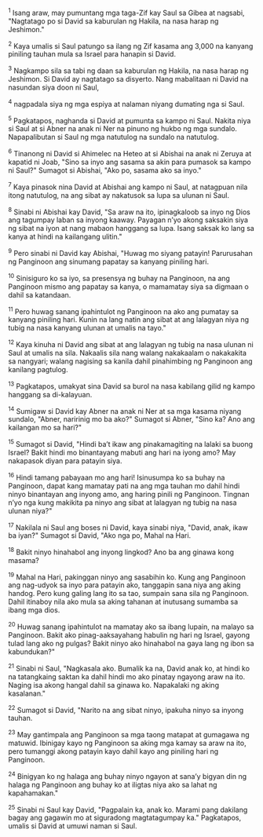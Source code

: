 <sup>1</sup>
Isang araw, may pumuntang mga taga-Zif kay Saul sa Gibea at nagsabi, "Nagtatago po si David sa kaburulan ng Hakila, na nasa harap ng Jeshimon." 

<sup>2</sup>
Kaya umalis si Saul patungo sa ilang ng Zif kasama ang 3,000 na kanyang piniling tauhan mula sa Israel para hanapin si David. 

<sup>3</sup>
Nagkampo sila sa tabi ng daan sa kaburulan ng Hakila, na nasa harap ng Jeshimon. Si David ay nagtatago sa disyerto. Nang mabalitaan ni David na nasundan siya doon ni Saul, 

<sup>4</sup>
nagpadala siya ng mga espiya at nalaman niyang dumating nga si Saul. 

<sup>5</sup>
Pagkatapos, naghanda si David at pumunta sa kampo ni Saul. Nakita niya si Saul at si Abner na anak ni Ner na pinuno ng hukbo ng mga sundalo. Napapalibutan si Saul ng mga natutulog na sundalo na natutulog. 

<sup>6</sup>
Tinanong ni David si Ahimelec na Heteo at si Abishai na anak ni Zeruya at kapatid ni Joab, "Sino sa inyo ang sasama sa akin para pumasok sa kampo ni Saul?" Sumagot si Abishai, "Ako po, sasama ako sa inyo." 

<sup>7</sup>
Kaya pinasok nina David at Abishai ang kampo ni Saul, at natagpuan nila itong natutulog, na ang sibat ay nakatusok sa lupa sa ulunan ni Saul. 

<sup>8</sup>
Sinabi ni Abishai kay David, "Sa araw na ito, ipinagkaloob sa inyo ng Dios ang tagumpay laban sa inyong kaaway. Payagan nʼyo akong saksakin siya ng sibat na iyon at nang mabaon hanggang sa lupa. Isang saksak ko lang sa kanya at hindi na kailangang ulitin." 

<sup>9</sup>
Pero sinabi ni David kay Abishai, "Huwag mo siyang patayin! Parurusahan ng Panginoon ang sinumang papatay sa kanyang piniling hari. 

<sup>10</sup>
Sinisiguro ko sa iyo, sa presensya ng buhay na Panginoon, na ang Panginoon mismo ang papatay sa kanya, o mamamatay siya sa digmaan o dahil sa katandaan. 

<sup>11</sup>
Pero huwag sanang ipahintulot ng Panginoon na ako ang pumatay sa kanyang piniling hari. Kunin na lang natin ang sibat at ang lalagyan niya ng tubig na nasa kanyang ulunan at umalis na tayo." 

<sup>12</sup>
Kaya kinuha ni David ang sibat at ang lalagyan ng tubig na nasa ulunan ni Saul at umalis na sila. Nakaalis sila nang walang nakakaalam o nakakakita sa nangyari; walang nagising sa kanila dahil pinahimbing ng Panginoon ang kanilang pagtulog. 

<sup>13</sup>
Pagkatapos, umakyat sina David sa burol na nasa kabilang gilid ng kampo hanggang sa di-kalayuan. 

<sup>14</sup>
Sumigaw si David kay Abner na anak ni Ner at sa mga kasama niyang sundalo, "Abner, naririnig mo ba ako?" Sumagot si Abner, "Sino ka? Ano ang kailangan mo sa hari?" 

<sup>15</sup>
Sumagot si David, "Hindi baʼt ikaw ang pinakamagiting na lalaki sa buong Israel? Bakit hindi mo binantayang mabuti ang hari na iyong amo? May nakapasok diyan para patayin siya. 

<sup>16</sup>
Hindi tamang pabayaan mo ang hari! Isinusumpa ko sa buhay na Panginoon, dapat kang mamatay pati na ang mga tauhan mo dahil hindi ninyo binantayan ang inyong amo, ang haring pinili ng Panginoon. Tingnan nʼyo nga kung makikita pa ninyo ang sibat at lalagyan ng tubig na nasa ulunan niya?" 

<sup>17</sup>
Nakilala ni Saul ang boses ni David, kaya sinabi niya, "David, anak, ikaw ba iyan?" Sumagot si David, "Ako nga po, Mahal na Hari. 

<sup>18</sup>
Bakit ninyo hinahabol ang inyong lingkod? Ano ba ang ginawa kong masama? 

<sup>19</sup>
Mahal na Hari, pakinggan ninyo ang sasabihin ko. Kung ang Panginoon ang nag-udyok sa inyo para patayin ako, tanggapin sana niya ang aking handog. Pero kung galing lang ito sa tao, sumpain sana sila ng Panginoon. Dahil itinaboy nila ako mula sa aking tahanan at inutusang sumamba sa ibang mga dios. 

<sup>20</sup>
Huwag sanang ipahintulot na mamatay ako sa ibang lupain, na malayo sa Panginoon. Bakit ako pinag-aaksayahang habulin ng hari ng Israel, gayong tulad lang ako ng pulgas? Bakit ninyo ako hinahabol na gaya lang ng ibon sa kabundukan?" 

<sup>21</sup>
Sinabi ni Saul, "Nagkasala ako. Bumalik ka na, David anak ko, at hindi ko na tatangkaing saktan ka dahil hindi mo ako pinatay ngayong araw na ito. Naging isa akong hangal dahil sa ginawa ko. Napakalaki ng aking kasalanan." 

<sup>22</sup>
Sumagot si David, "Narito na ang sibat ninyo, ipakuha ninyo sa inyong tauhan. 

<sup>23</sup>
May gantimpala ang Panginoon sa mga taong matapat at gumagawa ng matuwid. Ibinigay kayo ng Panginoon sa aking mga kamay sa araw na ito, pero tumanggi akong patayin kayo dahil kayo ang piniling hari ng Panginoon. 

<sup>24</sup>
Binigyan ko ng halaga ang buhay ninyo ngayon at sanaʼy bigyan din ng halaga ng Panginoon ang buhay ko at iligtas niya ako sa lahat ng kapahamakan." 

<sup>25</sup>
Sinabi ni Saul kay David, "Pagpalain ka, anak ko. Marami pang dakilang bagay ang gagawin mo at siguradong magtatagumpay ka." Pagkatapos, umalis si David at umuwi naman si Saul.
